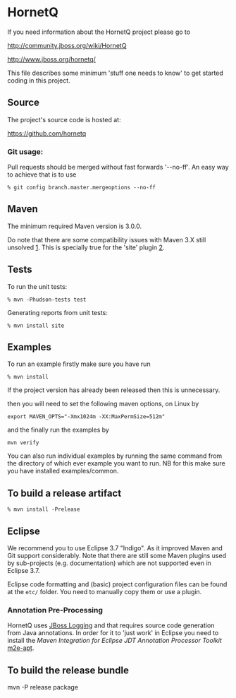 # HornetQ

If you need information about the HornetQ project please go to

http://community.jboss.org/wiki/HornetQ

http://www.jboss.org/hornetq/

This file describes some minimum 'stuff one needs to know' to get
started coding in this project.

## Source

The project's source code is hosted at:

https://github.com/hornetq

### Git usage:

Pull requests should be merged without fast forwards '--no-ff'. An easy way to achieve that is to use

```% git config branch.master.mergeoptions --no-ff```

## Maven

The minimum required Maven version is 3.0.0.

Do note that there are some compatibility issues with Maven 3.X still
unsolved [1]. This is specially true for the 'site' plugin [2].

[1]: <https://cwiki.apache.org/MAVEN/maven-3x-compatibility-notes.html>
[2]: <https://cwiki.apache.org/MAVEN/maven-3x-and-site-plugin.html>

## Tests

To run the unit tests:

```% mvn -Phudson-tests test```

Generating reports from unit tests:

```% mvn install site```

## Examples

To run an example firstly make sure you have run

```% mvn install```

If the project version has already been released then this is unnecessary.

then you will need to set the following maven options, on Linux by

```export MAVEN_OPTS="-Xmx1024m -XX:MaxPermSize=512m"```

and the finally run the examples by

```mvn verify```

You can also run individual examples by running the same command from the directory of which ever example you want to run.
NB for this make sure you have installed examples/common.

## To build a release artifact

```% mvn install -Prelease```

## Eclipse

We recommend you to use Eclipse 3.7 "Indigo". As it improved Maven and
Git support considerably. Note that there are still some Maven plugins
used by sub-projects (e.g. documentation) which are not supported even
in Eclipse 3.7.

Eclipse code formatting and (basic) project configuration files can be
found at the ```etc/``` folder. You need to manually copy them or use
a plugin.

### Annotation Pre-Processing

HornetQ uses [JBoss Logging] and that requires source code generation
from Java annotations. In order for it to 'just work' in Eclipse you
need to install the _Maven Integration for Eclipse JDT Annotation
Processor Toolkit_ [m2e-apt].

[JBoss Logging]: <https://community.jboss.org/wiki/JBossLoggingTooling>
[m2e-apt]: https://community.jboss.org/en/tools/blog/2012/05/20/annotation-processing-support-in-m2e-or-m2e-apt-100-is-out



## To build the release bundle

mvn -P release package
